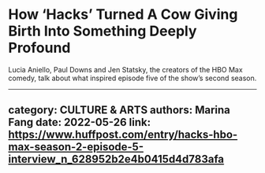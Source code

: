 # How ‘Hacks’ Turned A Cow Giving Birth Into Something Deeply Profound

Lucia Aniello, Paul Downs and Jen Statsky, the creators of the HBO Max comedy, talk about what inspired episode five of the show’s second season.

---
category: CULTURE & ARTS
authors: Marina Fang
date: 2022-05-26
link: https://www.huffpost.com/entry/hacks-hbo-max-season-2-episode-5-interview_n_628952b2e4b0415d4d783afa
---
